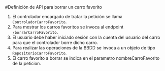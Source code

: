 #Definición de API para borrar un carro favorito

1. El controlador encargado de tratar la petición se llama `ControladorCarroFavorito`.
2. Para mostrar los carros favoritos se invoca al endpoint `/borrarCarroFavorito`.
3. El usuario debe haber iniciado sesión con la cuenta del usuario del carro para que el controlador borre dicho carro.
4. Para realizar las operaciones de la BBDD se invoca a un objeto de tipo `RepositorioCarroFavorito`.
5. El carro favorito a borrar se indica en el parametro nombreCarroFavorito de la peticion.